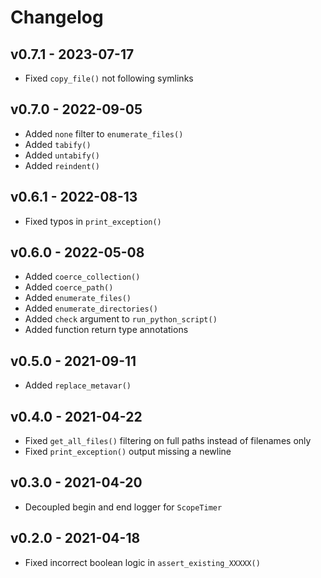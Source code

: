 # Changelog

## v0.7.1 - 2023-07-17

-   Fixed `copy_file()` not following symlinks

## v0.7.0 - 2022-09-05

-   Added `none` filter to `enumerate_files()`
-   Added `tabify()`
-   Added `untabify()`
-   Added `reindent()`

## v0.6.1 - 2022-08-13

-   Fixed typos in `print_exception()`

## v0.6.0 - 2022-05-08

-   Added `coerce_collection()`
-   Added `coerce_path()`
-   Added `enumerate_files()`
-   Added `enumerate_directories()`
-   Added `check` argument to `run_python_script()`
-   Added function return type annotations

## v0.5.0 - 2021-09-11

-   Added `replace_metavar()`

## v0.4.0 - 2021-04-22

-   Fixed `get_all_files()` filtering on full paths instead of filenames only
-   Fixed `print_exception()` output missing a newline

## v0.3.0 - 2021-04-20

-   Decoupled begin and end logger for `ScopeTimer`

## v0.2.0 - 2021-04-18

-   Fixed incorrect boolean logic in `assert_existing_XXXXX()`
